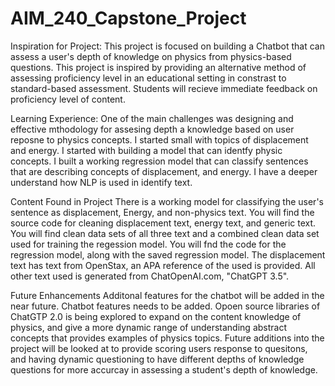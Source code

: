 # AIM_240_Capstone_Project
Inspiration for Project:
This project is focused on building a Chatbot that can assess a user's depth of knowledge on physics from physics-based questions.
This project is inspired by providing an alternative method of assessing proficiency level in an educational setting in constrast to standard-based assessment.
Students will recieve immediate feedback on proficiency level of content.

Learning Experience: 
One of the main challenges was designing and effective mthodology for assesing depth a knowledge based on user reposne to physics concepts. I started small with topics of displacement and energy. I started with building a model that can identfy physic concepts. I built a working regression model that can classify sentences that are describing concepts of displacement, and energy. I have a deeper understand how NLP is used in identify text. 

Content Found in Project
There is a working model for classifying the user's sentence as displacement, Energy, and non-physics text.
You will find the source code for cleaning displacement text, energy text, and generic text.
You will find clean data sets of all three text and a combined clean data set used for training the regession model.
You will fnd the code for the regression model, along with the saved regression model.
The displacement text has text from OpenStax, an APA reference of the used is provided. 
All other text used is generated from ChatOpenAI.com, "ChatGPT 3.5".

Future Enhancements
Additonal features for the chatbot will be added in the near future. Chatbot features needs to be added. Opoen source libraries of ChatGTP 2.0 is being explored to expand on the content knowledge of physics, and give a more dynamic range of understanding abstract concepts that provides examples of physics topics. Future additions into the project will be looked at to provide scoring users response to quesitons, and having dynamic questioning to have different depths of knowledge questions for more accurcay in assessing a student's depth of knowledge.
